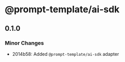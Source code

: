 # @prompt-template/ai-sdk

## 0.1.0

### Minor Changes

- 2014b58: Added `@prompt-template/ai-sdk` adapter
